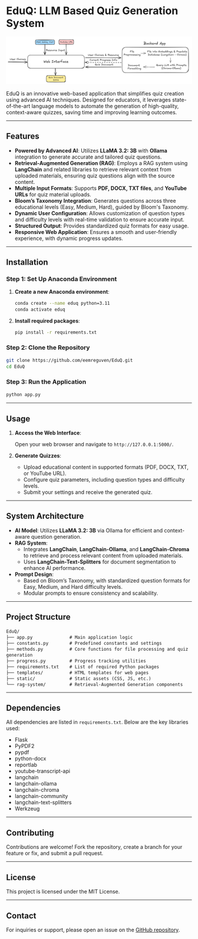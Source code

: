 
# EduQ: LLM Based Quiz Generation System

![System Workflow](./system-workflow.png)

EduQ is an innovative web-based application that simplifies quiz creation using advanced AI techniques. Designed for educators, it leverages state-of-the-art language models to automate the generation of high-quality, context-aware quizzes, saving time and improving learning outcomes.

---

## Features

- **Powered by Advanced AI**: Utilizes **LLaMA 3.2: 3B** with **Ollama** integration to generate accurate and tailored quiz questions.
- **Retrieval-Augmented Generation (RAG)**: Employs a RAG system using **LangChain** and related libraries to retrieve relevant context from uploaded materials, ensuring quiz questions align with the source content.
- **Multiple Input Formats**: Supports **PDF, DOCX, TXT files**, and **YouTube URLs** for quiz material uploads.
- **Bloom’s Taxonomy Integration**: Generates questions across three educational levels (Easy, Medium, Hard), guided by Bloom's Taxonomy.
- **Dynamic User Configuration**: Allows customization of question types and difficulty levels with real-time validation to ensure accurate input.
- **Structured Output**: Provides standardized quiz formats for easy usage.
- **Responsive Web Application**: Ensures a smooth and user-friendly experience, with dynamic progress updates.

---

## Installation

### Step 1: Set Up Anaconda Environment

1. **Create a new Anaconda environment**:

   ```bash
   conda create --name eduq python=3.11
   conda activate eduq
   ```

2. **Install required packages**:

   ```bash
   pip install -r requirements.txt
   ```

### Step 2: Clone the Repository

   ```bash
   git clone https://github.com/eemreguven/EduQ.git
   cd EduQ
   ```

### Step 3: Run the Application

   ```bash
   python app.py
   ```

---

## Usage

1. **Access the Web Interface**:

   Open your web browser and navigate to `http://127.0.0.1:5000/`.

2. **Generate Quizzes**:

   - Upload educational content in supported formats (PDF, DOCX, TXT, or YouTube URL).
   - Configure quiz parameters, including question types and difficulty levels.
   - Submit your settings and receive the generated quiz.

---

## System Architecture

- **AI Model**: Utilizes **LLaMA 3.2: 3B** via Ollama for efficient and context-aware question generation.
- **RAG System**:
  - Integrates **LangChain**, **LangChain-Ollama**, and **LangChain-Chroma** to retrieve and process relevant content from uploaded materials.
  - Uses **LangChain-Text-Splitters** for document segmentation to enhance AI performance.
- **Prompt Design**:
  - Based on Bloom’s Taxonomy, with standardized question formats for Easy, Medium, and Hard difficulty levels.
  - Modular prompts to ensure consistency and scalability.

---

## Project Structure

```
EduQ/
├── app.py              # Main application logic
├── constants.py        # Predefined constants and settings
├── methods.py          # Core functions for file processing and quiz generation
├── progress.py         # Progress tracking utilities
├── requirements.txt    # List of required Python packages
├── templates/          # HTML templates for web pages
├── static/             # Static assets (CSS, JS, etc.)
└── rag-system/         # Retrieval-Augmented Generation components
```

---

## Dependencies

All dependencies are listed in `requirements.txt`. Below are the key libraries used:

- Flask
- PyPDF2
- pypdf
- python-docx
- reportlab
- youtube-transcript-api
- langchain
- langchain-ollama
- langchain-chroma
- langchain-community
- langchain-text-splitters
- Werkzeug

---

## Contributing

Contributions are welcome! Fork the repository, create a branch for your feature or fix, and submit a pull request.

---

## License

This project is licensed under the MIT License.

---

## Contact

For inquiries or support, please open an issue on the [GitHub repository](https://github.com/eemreguven/EduQ).

